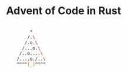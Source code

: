 # Advent of Code in Rust

```sh

         *
        /.\
       /.o.\
      /...o.\
     /..o....\
    /....o./..\
    ^^^^[_]^^^^

```
